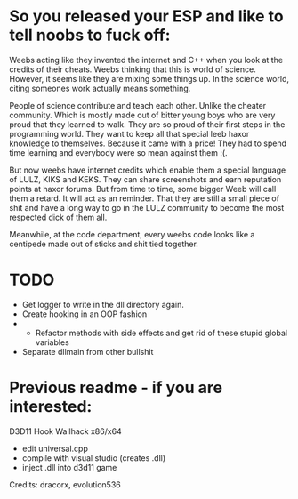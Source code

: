 # So you released your ESP and like to tell noobs to fuck off:

Weebs acting like they invented the internet and C++ when you look at the credits of their cheats. Weebs thinking that this is world of science. However, it seems like they are mixing some things up. In the science world, citing someones work actually means something.

People of science contribute and teach each other. Unlike the cheater community. Which is mostly made out of bitter young boys who are very proud that they learned to walk. They are so proud of their first steps in the programming world. They want to keep all that special leeb haxor knowledge to themselves. Because it came with a price! They had to spend time learning and everybody were so mean against them :(. 

But now weebs have internet credits which enable them a special language of LULZ, KIKS and KEKS. They can share screenshots and earn reputation points at haxor forums. But from time to time, some bigger Weeb will call them a retard. It will act as an reminder. That they are still a small piece of shit and have a long way to go in the LULZ community to become the most respected dick of them all.

Meanwhile, at the code department, every weebs code looks like a centipede made out of sticks and shit tied together.

# TODO
- Get logger to write in the dll directory again.
- Create hooking in an OOP fashion
- - Refactor methods with side effects and get rid of these stupid global variables
- Separate dllmain from other bullshit

# Previous readme - if you are interested:
D3D11 Hook Wallhack x86/x64

- edit universal.cpp 
- compile with visual studio (creates .dll)
- inject .dll into d3d11 game

Credits: dracorx, evolution536


